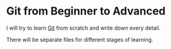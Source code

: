 # Git from Beginner to Advanced
I will try to learn [Git][1] from scratch and write down every detail.

There will be separate files for different stages of learning.


[1]: https://en.wikipedia.org/wiki/Git